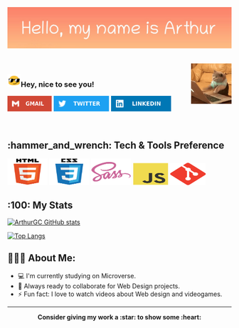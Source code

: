 <p align="center">
  <img src="arthur_greeting1.png" alt="Hi, my name is Alex - greeting image">
</p>

<br>

<img align="right" alt="coding cat" src="public/cat-pc.gif" width="18%"/>

### <img alt="glass-emoticon" src="public/glass-face.gif" width="30"/>Hey, nice to see you!


<p align="left">
<a href="https://github.com/ArthurGC/ArthurGC"><img alt="Gmail" src="public/gmail-icon.svg" width="100" height="35" /></a>
<a href="https://github.com/ArthurGC/ArthurGC"><img alt="Twitter" src="public/twitter-icon.svg" width="125" height="35" /></a>
<a href="https://github.com/ArthurGC/ArthurGC"><img alt="LinkedIn" src="public/linkedIn-icon.svg" width="135" height="35" /></a>
</p>
 
<br>

<h2> :hammer_and_wrench: Tech & Tools Preference </h2>
<div align="left">
	<img alt="Html5" src="public/html5-original.svg" width="90" height="60" />
  <img alt="Css3" src="public/css3-original.svg" width="90" height="60" />
  <img alt="Sass" src="public/sass-original.svg" width="90" height="60" />
  <img alt="Javascript" src="public/javascript-original.svg" width="80" height="50" />
  <img alt="Git" src="public/git-original.svg" width="80" height="50" />
</div>

<h2>:100: My Stats</h2>

[![ArthurGC GitHub stats](https://github-readme-stats.vercel.app/api?username=ArthurGC&show_icons=true&theme=vue-dark)](https://github.com/ArthurGC/github-readme-stats)

[![Top Langs](https://github-readme-stats.vercel.app/api/top-langs/?username=ArthurGC&layout=compact&theme=vue-dark)](https://github.com/ArthurGC/github-readme-stats)

<h2 align="left">👨🏻‍💻 About Me:</h2>

- :computer: I'm currently studying on Microverse.
- :rocket: Always ready to collaborate for Web Design projects.
- :zap: Fun fact: I love to watch videos about Web design and videogames.

<hr>

<p align="center">
	<strong>Consider giving my work a :star: to show some :heart:</strong>
</p>


